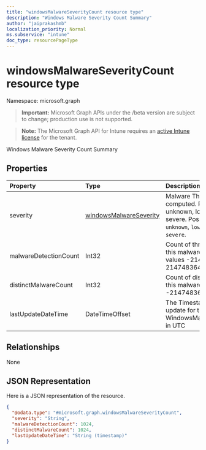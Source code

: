 ```yaml
---
title: "windowsMalwareSeverityCount resource type"
description: "Windows Malware Severity Count Summary"
author: "jaiprakashmb"
localization_priority: Normal
ms.subservice: "intune"
doc_type: resourcePageType
---
```


# windowsMalwareSeverityCount resource type

Namespace: microsoft.graph
> **Important:** Microsoft Graph APIs under the /beta version are subject to change; production use is not supported.

> **Note:** The Microsoft Graph API for Intune requires an [active Intune license](https://go.microsoft.com/fwlink/?linkid=839381) for the tenant.


Windows Malware Severity Count Summary

## Properties
|Property|Type|Description|
|:---|:---|:---|
|severity|[windowsMalwareSeverity](../resources/intune-devices-windowsmalwareseverity.md)|Malware Threat Severity. computed. Possible values are: unknown, low, moderate, high, severe. Possible values are: `unknown`, `low`, `moderate`, `high`, `severe`.|
|malwareDetectionCount|Int32|Count of threats detections for this malware severity. Valid values -2147483648 to 2147483647|
|distinctMalwareCount|Int32|Count of distinct malwares for this malware State. Valid values -2147483648 to 2147483647|
|lastUpdateDateTime|DateTimeOffset|The Timestamp of the last update for the WindowsMalwareSeverityCount in UTC|

## Relationships
None

## JSON Representation
Here is a JSON representation of the resource.
<!-- {
  "blockType": "resource",
  "@odata.type": "microsoft.graph.windowsMalwareSeverityCount"
}
-->
``` json
{
  "@odata.type": "#microsoft.graph.windowsMalwareSeverityCount",
  "severity": "String",
  "malwareDetectionCount": 1024,
  "distinctMalwareCount": 1024,
  "lastUpdateDateTime": "String (timestamp)"
}
```

